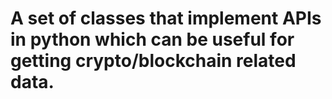 # A set of classes that implement APIs in python which can be useful for getting crypto/blockchain related data.
